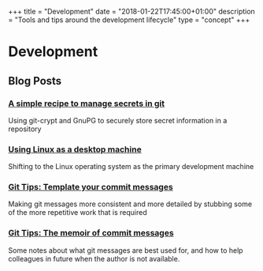 +++
title = "Development"
date = "2018-01-22T17:45:00+01:00"
description = "Tools and tips around the development lifecycle"
type = "concept"
+++

# Development

## Blog Posts

### [A simple recipe to manage secrets in git](https://medium.com/littlemanco/a-simple-recipe-to-manage-secrets-in-version-control-git-bb779062c2d5)

Using git-crypt and GnuPG to securely store secret information in a repository

### [Using Linux as a desktop machine](https://medium.com/@andrewhowdencom/using-linux-as-a-desktop-machine-5c1c100dd595)

Shifting to the Linux operating system as the primary development machine

### [Git Tips: Template your commit messages](https://medium.com/@andrewhowdencom/git-tips-template-your-commit-messages-187d8a2051b8)

Making git messages more consistent and more detailed by stubbing some of the more repetitive work that is required

### [Git Tips: The memoir of commit messages](https://medium.com/@andrewhowdencom/git-tips-the-memoir-of-commit-messages-7d15ed2205ac)

Some notes about what git messages are best used for, and how to help colleagues in future when the author is not
available.
